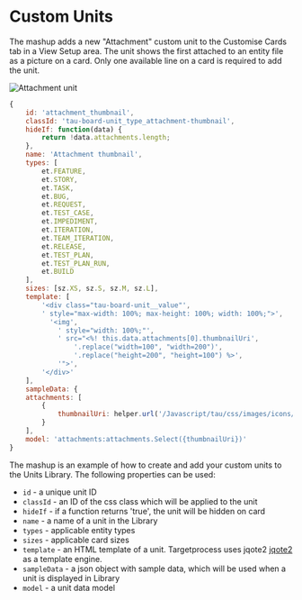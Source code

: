 # Custom Units

The mashup adds a new "Attachment" custom unit to the Customise Cards tab in a View Setup area. The unit shows the first attached to an entity file as a picture on a card. Only one available line on a card is required to add the unit.


![Attachment unit](https://github.com/TargetProcess/TP3MashupLibrary/raw/27f8f8d647987cccf001316f3e8a93823eebef72/Custom%20Units/AttachmentUnit.png?raw=true)

```javascript
{
    id: 'attachment_thumbnail',
    classId: 'tau-board-unit_type_attachment-thumbnail',
    hideIf: function(data) {
        return !data.attachments.length;
    },
    name: 'Attachment thumbnail',
    types: [
        et.FEATURE,
        et.STORY,
        et.TASK,
        et.BUG,
        et.REQUEST,
        et.TEST_CASE,
        et.IMPEDIMENT,
        et.ITERATION,
        et.TEAM_ITERATION,
        et.RELEASE,
        et.TEST_PLAN,
        et.TEST_PLAN_RUN,
        et.BUILD
    ],
    sizes: [sz.XS, sz.S, sz.M, sz.L],
    template: [
        '<div class="tau-board-unit__value"',
        ' style="max-width: 100%; max-height: 100%; width: 100%;">',
          '<img',
            ' style="width: 100%;"',
            ' src="<%! this.data.attachments[0].thumbnailUri',
                '.replace("width=100", "width=200")',
                '.replace("height=200", "height=100") %>',
            '">',
        '</div>'
    ],
    sampleData: {
    attachments: [
        {
            thumbnailUri: helper.url('/Javascript/tau/css/images/icons/users/karat.png?size=')
        }
    ],
    model: 'attachments:attachments.Select({thumbnailUri})'
}
```

The mashup is an example of how to create and add your custom units to the Units Library. The following properties can be used:

* `id` - a unique unit ID
* `classId` - an ID of the css class which will be applied to the unit
* `hideIf` - if a function returns 'true', the unit will be hidden on card
* `name` - a name of a unit in the Library
* `types` - applicable entity types
* `sizes` - applicable card sizes
* `template` - an HTML template of a unit. Targetprocess uses jqote2 [jqote2](http://aefxx.com/api/jqote2-reference/) as a template engine.
* `sampleData` - a json object with sample data, which will be used when a unit is displayed in Library
* `model` - a unit data model
